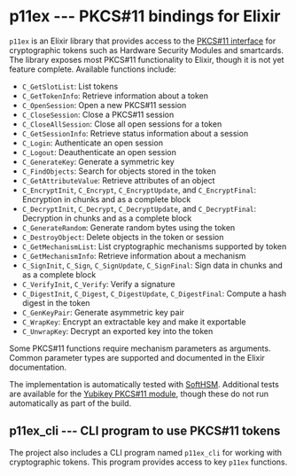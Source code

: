 
# p11ex --- PKCS#11 bindings for Elixir

`p11ex` is an Elixir library that provides access to the [PKCS#11 interface](https://docs.oasis-open.org/pkcs11/pkcs11-base/v2.40/os/pkcs11-base-v2.40-os.html) for cryptographic tokens such as Hardware Security Modules and smartcards. The library exposes most PKCS#11 functionality to Elixir, though it is not yet feature complete. Available functions include:

- `C_GetSlotList`: List tokens
- `C_GetTokenInfo`: Retrieve information about a token
- `C_OpenSession`: Open a new PKCS#11 session
- `C_CloseSession`: Close a PKCS#11 session
- `C_CloseAllSession`: Close all open sessions for a token
- `C_GetSessionInfo`: Retrieve status information about a session
- `C_Login`: Authenticate an open session
- `C_Logout`: Deauthenticate an open session
- `C_GenerateKey`: Generate a symmetric key
- `C_FindObjects`: Search for objects stored in the token
- `C_GetAttributeValue`: Retrieve attributes of an object
- `C_EncryptInit`, `C_Encrypt`, `C_EncryptUpdate`, and `C_EncryptFinal`: Encryption in chunks and as a complete block
- `C_DecryptInit`, `C_Decrypt`, `C_DecryptUpdate`, and `C_DecryptFinal`: Decryption in chunks and as a complete block
- `C_GenerateRandom`: Generate random bytes using the token
- `C_DestroyObject`: Delete objects in the token or session
- `C_GetMechanismList`: List cryptographic mechanisms supported by token
- `C_GetMechanismInfo`: Retrieve information about a mechanism
- `C_SignInit`, `C_Sign`, `C_SignUpdate`, `C_SignFinal`: Sign data in chunks and as a complete block
- `C_VerifyInit`, `C_Verify`: Verify a signature
- `C_DigestInit`, `C_Digest`, `C_DigestUpdate`, `C_DigestFinal`: Compute a hash digest in the token
- `C_GenKeyPair`: Generate asymmetric key pair
- `C_WrapKey`: Encrypt an extractable key and make it exportable
- `C_UnwrapKey`: Decrypt an exported key into the token

Some PKCS#11 functions require mechanism parameters as arguments. Common parameter types are supported and documented in the Elixir documentation.

The implementation is automatically tested with [SoftHSM](https://github.com/softhsm/softHSMv2). Additional tests are available for the [Yubikey PKCS#11 module](https://developers.yubico.com/yubico-piv-tool/YKCS11/), though these do not run automatically as part of the build.

## p11ex_cli --- CLI program to use PKCS#11 tokens

The project also includes a CLI program named `p11ex_cli` for working with cryptographic tokens. This program provides access to key `p11ex` functions.
